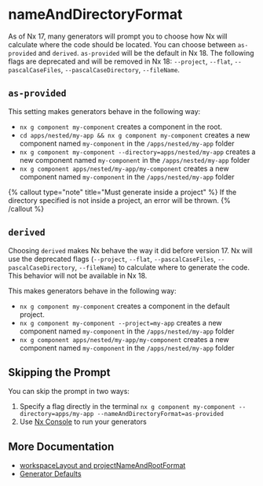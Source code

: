 # nameAndDirectoryFormat

As of Nx 17, many generators will prompt you to choose how Nx will calculate where the code should be located. You can choose between `as-provided` and `derived`. `as-provided` will be the default in Nx 18. The following flags are deprecated and will be removed in Nx 18: `--project`, `--flat`, `--pascalCaseFiles`, `--pascalCaseDirectory`, `--fileName`.

## `as-provided`

This setting makes generators behave in the following way:

- `nx g component my-component` creates a component in the root.
- `cd apps/nested/my-app && nx g component my-component` creates a new component named `my-component` in the `/apps/nested/my-app` folder
- `nx g component my-component --directory=apps/nested/my-app` creates a new component named `my-component` in the `/apps/nested/my-app` folder
- `nx g component apps/nested/my-app/my-component` creates a new component named `my-component` in the `/apps/nested/my-app` folder

{% callout type="note" title="Must generate inside a project" %}
If the directory specified is not inside a project, an error will be thrown.
{% /callout %}

## `derived`

Choosing `derived` makes Nx behave the way it did before version 17. Nx will use the deprecated flags (`--project`, `--flat`, `--pascalCaseFiles`, `--pascalCaseDirectory`, `--fileName`) to calculate where to generate the code. This behavior will not be available in Nx 18.

This makes generators behave in the following way:

- `nx g component my-component` creates a component in the default project.
- `nx g component my-component --project=my-app` creates a new component named `my-component` in the `/apps/nested/my-app` folder
- `nx g component apps/nested/my-app/my-component` creates a new component named `my-component` in the `/apps/nested/my-app` folder

## Skipping the Prompt

You can skip the prompt in two ways:

1. Specify a flag directly in the terminal `nx g component my-component --directory=apps/my-app --nameAndDirectoryFormat=as-provided`
2. Use [Nx Console](/core-features/integrate-with-editors) to run your generators

## More Documentation

- [workspaceLayout and projectNameAndRootFormat](/deprecated/workspace-layout)
- [Generator Defaults](/reference/nx-json#generators)
